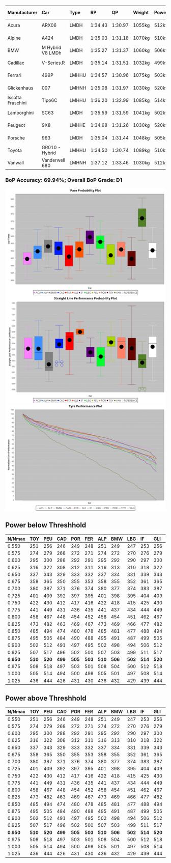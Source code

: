|Manufacturer|Car|Type|RP|QP|Weight|Power¹|Threshhold|PINC|Power²|E/Stint|AVG Vmax|FDS|RDLC|L/Stint|BOP-Grade|ModelAccuracy|ModelPoints|Match%|
|:-|:-|:-|:-|:-|:-|:-|:-|:-|:-|:-|:-|:-|:-|:-|:-|:-|:-|:-|
|Acura|ARX06|LMDH|1:34.43|1:30.97|1055kg|512kw|210.0kph|0%|512kw|906MJ|296.20kph-312.47kph|-|1.01|40|-Ω1|100.00%|995|41.52%|
|Alpine|A424|LMDH|1:35.03|1:31.18|1070kg|510kw|210.0kph|0%|510kw|905MJ|295.61kph-314.89kph|-|0.99|40|~A1|81.46%|523|100.00%|
|BMW|M Hybrid V8 LMDh|LMDH|1:35.27|1:31.37|1060kg|506kw|210.0kph|0%|506kw|892MJ|291.88kph-313.97kph|-|1.01|40|~A1|98.60%|1690|100.00%|
|Cadillac|V-Series.R|LMDH|1:35.14|1:31.51|1032kg|499kw|210.0kph|0%|499kw|873MJ|291.89kph-314.75kph|-|1.03|40|~A1|98.38%|1765|98.18%|
|Ferrari|499P|LMHHU|1:34.57|1:30.96|1075kg|503kw|210.0kph|0%|503kw|887MJ|294.62kph-315.62kph|190kph|1.02|40|-D1|92.24%|2247|66.73%|
|Glickenhaus|007|LMHNH|1:35.08|1:31.97|1030kg|520kw|210.0kph|0%|520kw|913MJ|303.15kph-314.36kph|-|0.96|40|+A2|96.18%|554|91.49%|
|Issotta Fraschini|Tipo6C|LMHHU|1:36.20|1:32.99|1085kg|514kw|210.0kph|0%|514kw|918MJ|296.14kph-306.04kph|190kph|1.03|40|+Ω1|66.67%|96|33.04%|
|Lamborghini|SC63|LMDH|1:35.59|1:31.59|1041kg|502kw|210.0kph|0%|502kw|883MJ|293.94kph-311.00kph|-|1.05|40|+C2|96.77%|419|73.95%|
|Peugeot|9X8|LMHHE|1:34.68|1:31.26|1030kg|520kw|210.0kph|0%|520kw|910MJ|295.16kph-317.33kph|150kph|1.03|40|-C1|87.65%|1795|75.37%|
|Porsche|963|LMDH|1:35.04|1:31.44|1048kg|505kw|210.0kph|0%|505kw|889MJ|293.24kph-315.23kph|-|1.01|40|-A2|96.81%|5438|93.12%|
|Toyota|GR010 - Hybrid|LMHHU|1:34.50|1:30.74|1089kg|510kw|210.0kph|0%|510kw|905MJ|292.01kph-321.93kph|190kph|1.01|40|-D2|86.04%|1751|64.83%|
|Vanwall|Vanderwell 680|LMHNH|1:37.12|1:33.46|1030kg|512kw|210.0kph|0%|512kw|894MJ|288.22kph-309.50kph|-|1.01|40|+Ω1|91.42%|501|1.07%|

### BoP Accuracy: 69.94%; Overall BoP Grade: D1
![PACECHART](./IMG/CUSTOM.png)
![STRAIGHTLINEPERFORMANCECHART](./IMG/CUSTOM_sp.png)
![TYREPERFORMANCECHART](./IMG/CUSTOM_tw.png)

## Power below Threshhold
|N/Nmax|TOY|PEU|CAD|POR|FER|ALP|BMW|LBG|IF|GLI|VAN|ACU|
|:-|:-|:-|:-|:-|:-|:-|:-|:-|:-|:-|:-|:-|
|0.550|251|256|246|249|248|251|249|247|253|256|252|252|
|0.575|274|279|268|272|271|274|272|270|276|279|275|275|
|0.600|295|300|288|292|291|295|292|290|297|300|296|296|
|0.625|316|322|308|312|311|316|313|310|318|322|317|317|
|0.650|337|343|329|333|332|337|334|331|339|343|338|338|
|0.675|358|365|350|355|353|358|355|352|361|365|359|359|
|0.700|380|387|371|376|374|380|377|374|383|387|381|381|
|0.725|401|409|392|397|395|401|398|395|404|409|403|403|
|0.750|422|430|412|417|416|422|418|415|425|430|423|423|
|0.775|441|449|431|436|435|441|437|434|444|449|442|442|
|0.800|458|467|448|454|452|458|454|451|462|467|460|460|
|0.825|473|482|463|469|467|473|469|466|477|482|475|475|
|0.850|485|494|474|480|478|485|481|477|488|494|486|486|
|0.875|495|505|484|490|488|495|491|487|499|505|497|497|
|0.900|502|512|491|497|495|502|498|494|506|512|504|504|
|0.925|507|517|496|502|500|507|503|499|511|517|509|509|
|**0.950**|**510**|**520**|**499**|**505**|**503**|**510**|**506**|**502**|**514**|**520**|**512**|**512**|
|0.975|508|518|497|503|501|508|504|500|512|518|510|510|
|1.000|505|514|494|500|498|505|501|497|508|514|506|506|
|1.025|436|444|426|431|430|436|432|429|439|444|437|437|

## Power above Threshhold
|N/Nmax|TOY|PEU|CAD|POR|FER|ALP|BMW|LBG|IF|GLI|VAN|ACU|
|:-|:-|:-|:-|:-|:-|:-|:-|:-|:-|:-|:-|:-|
|0.550|251|256|246|249|248|251|249|247|253|256|252|252|
|0.575|274|279|268|272|271|274|272|270|276|279|275|275|
|0.600|295|300|288|292|291|295|292|290|297|300|296|296|
|0.625|316|322|308|312|311|316|313|310|318|322|317|317|
|0.650|337|343|329|333|332|337|334|331|339|343|338|338|
|0.675|358|365|350|355|353|358|355|352|361|365|359|359|
|0.700|380|387|371|376|374|380|377|374|383|387|381|381|
|0.725|401|409|392|397|395|401|398|395|404|409|403|403|
|0.750|422|430|412|417|416|422|418|415|425|430|423|423|
|0.775|441|449|431|436|435|441|437|434|444|449|442|442|
|0.800|458|467|448|454|452|458|454|451|462|467|460|460|
|0.825|473|482|463|469|467|473|469|466|477|482|475|475|
|0.850|485|494|474|480|478|485|481|477|488|494|486|486|
|0.875|495|505|484|490|488|495|491|487|499|505|497|497|
|0.900|502|512|491|497|495|502|498|494|506|512|504|504|
|0.925|507|517|496|502|500|507|503|499|511|517|509|509|
|**0.950**|**510**|**520**|**499**|**505**|**503**|**510**|**506**|**502**|**514**|**520**|**512**|**512**|
|0.975|508|518|497|503|501|508|504|500|512|518|510|510|
|1.000|505|514|494|500|498|505|501|497|508|514|506|506|
|1.025|436|444|426|431|430|436|432|429|439|444|437|437|
